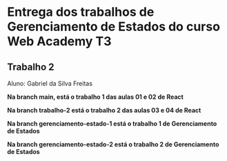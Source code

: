 ﻿# Entrega dos trabalhos de Gerenciamento de Estados do curso Web Academy T3

## Trabalho 2

Aluno: Gabriel da Silva Freitas

**Na branch main, está o trabalho 1 das aulas 01 e 02 de React**

**Na branch trabalho-2 está o trabalho 2 das aulas 03 e 04 de React**

**Na branch gerenciamento-estado-1 está o trabalho 1 de Gerenciamento de Estados**

**Na branch gerenciamento-estado-2 está o trabalho 2 de Gerenciamento de Estados**
